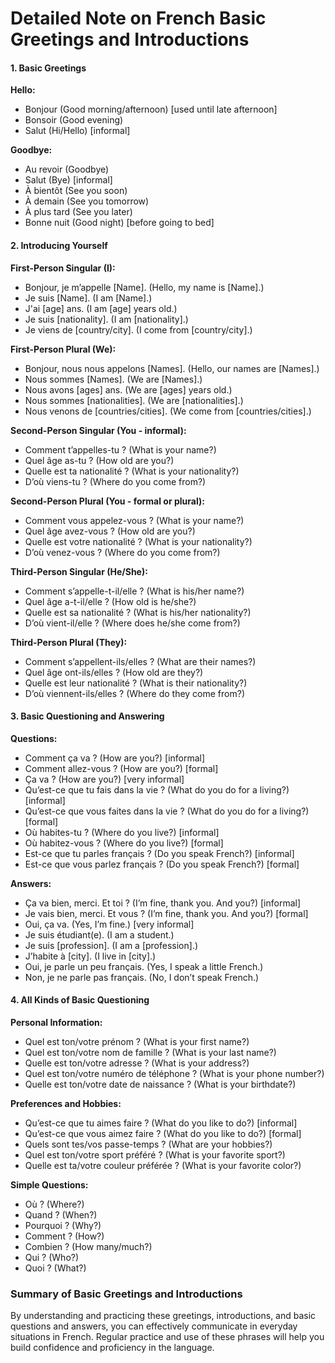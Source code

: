 # Detailed Note on French Basic Greetings and Introductions

#### 1. **Basic Greetings**

**Hello:**
- Bonjour (Good morning/afternoon) [used until late afternoon]
- Bonsoir (Good evening)
- Salut (Hi/Hello) [informal]

**Goodbye:**
- Au revoir (Goodbye)
- Salut (Bye) [informal]
- À bientôt (See you soon)
- À demain (See you tomorrow)
- À plus tard (See you later)
- Bonne nuit (Good night) [before going to bed]

#### 2. **Introducing Yourself**

**First-Person Singular (I):**
- Bonjour, je m’appelle [Name]. (Hello, my name is [Name].)
- Je suis [Name]. (I am [Name].)
- J'ai [age] ans. (I am [age] years old.)
- Je suis [nationality]. (I am [nationality].)
- Je viens de [country/city]. (I come from [country/city].)

**First-Person Plural (We):**
- Bonjour, nous nous appelons [Names]. (Hello, our names are [Names].)
- Nous sommes [Names]. (We are [Names].)
- Nous avons [ages] ans. (We are [ages] years old.)
- Nous sommes [nationalities]. (We are [nationalities].)
- Nous venons de [countries/cities]. (We come from [countries/cities].)

**Second-Person Singular (You - informal):**
- Comment t’appelles-tu ? (What is your name?)
- Quel âge as-tu ? (How old are you?)
- Quelle est ta nationalité ? (What is your nationality?)
- D’où viens-tu ? (Where do you come from?)

**Second-Person Plural (You - formal or plural):**
- Comment vous appelez-vous ? (What is your name?)
- Quel âge avez-vous ? (How old are you?)
- Quelle est votre nationalité ? (What is your nationality?)
- D’où venez-vous ? (Where do you come from?)

**Third-Person Singular (He/She):**
- Comment s’appelle-t-il/elle ? (What is his/her name?)
- Quel âge a-t-il/elle ? (How old is he/she?)
- Quelle est sa nationalité ? (What is his/her nationality?)
- D’où vient-il/elle ? (Where does he/she come from?)

**Third-Person Plural (They):**
- Comment s’appellent-ils/elles ? (What are their names?)
- Quel âge ont-ils/elles ? (How old are they?)
- Quelle est leur nationalité ? (What is their nationality?)
- D’où viennent-ils/elles ? (Where do they come from?)

#### 3. **Basic Questioning and Answering**

**Questions:**
- Comment ça va ? (How are you?) [informal]
- Comment allez-vous ? (How are you?) [formal]
- Ça va ? (How are you?) [very informal]
- Qu’est-ce que tu fais dans la vie ? (What do you do for a living?) [informal]
- Qu’est-ce que vous faites dans la vie ? (What do you do for a living?) [formal]
- Où habites-tu ? (Where do you live?) [informal]
- Où habitez-vous ? (Where do you live?) [formal]
- Est-ce que tu parles français ? (Do you speak French?) [informal]
- Est-ce que vous parlez français ? (Do you speak French?) [formal]

**Answers:**
- Ça va bien, merci. Et toi ? (I’m fine, thank you. And you?) [informal]
- Je vais bien, merci. Et vous ? (I’m fine, thank you. And you?) [formal]
- Oui, ça va. (Yes, I’m fine.) [very informal]
- Je suis étudiant(e). (I am a student.)
- Je suis [profession]. (I am a [profession].)
- J’habite à [city]. (I live in [city].)
- Oui, je parle un peu français. (Yes, I speak a little French.)
- Non, je ne parle pas français. (No, I don’t speak French.)

#### 4. **All Kinds of Basic Questioning**

**Personal Information:**
- Quel est ton/votre prénom ? (What is your first name?)
- Quel est ton/votre nom de famille ? (What is your last name?)
- Quelle est ton/votre adresse ? (What is your address?)
- Quel est ton/votre numéro de téléphone ? (What is your phone number?)
- Quelle est ton/votre date de naissance ? (What is your birthdate?)

**Preferences and Hobbies:**
- Qu’est-ce que tu aimes faire ? (What do you like to do?) [informal]
- Qu’est-ce que vous aimez faire ? (What do you like to do?) [formal]
- Quels sont tes/vos passe-temps ? (What are your hobbies?)
- Quel est ton/votre sport préféré ? (What is your favorite sport?)
- Quelle est ta/votre couleur préférée ? (What is your favorite color?)

**Simple Questions:**
- Où ? (Where?)
- Quand ? (When?)
- Pourquoi ? (Why?)
- Comment ? (How?)
- Combien ? (How many/much?)
- Qui ? (Who?)
- Quoi ? (What?)

### Summary of Basic Greetings and Introductions

By understanding and practicing these greetings, introductions, and basic questions and answers, you can effectively communicate in everyday situations in French. Regular practice and use of these phrases will help you build confidence and proficiency in the language.